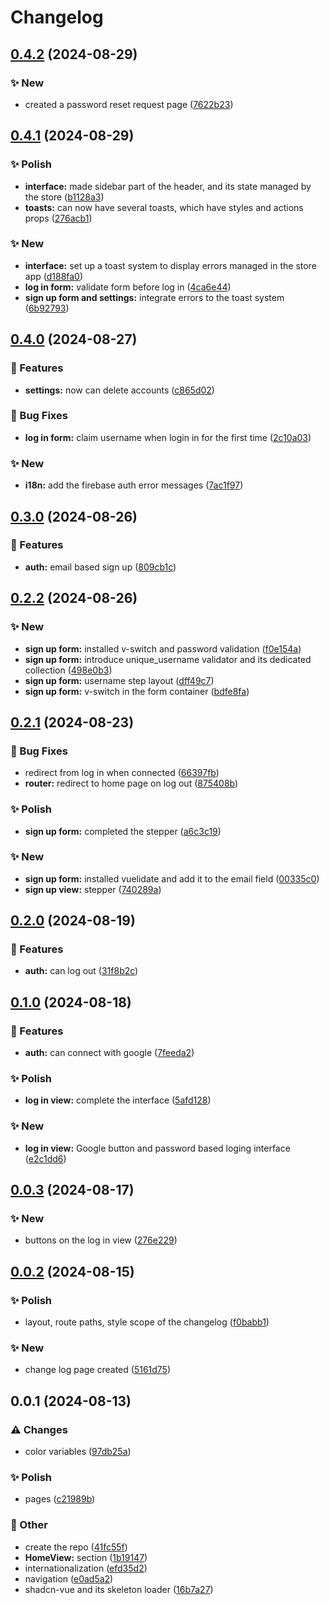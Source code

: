 # Changelog

## [0.4.2](https://github.com/Oktogazh/Corpora/compare/corpora-v0.4.1...corpora-v0.4.2) (2024-08-29)


### ✨  New

* created a password reset request page ([7622b23](https://github.com/Oktogazh/Corpora/commit/7622b2328b29f55af942ae70d7b3f4114962456f))

## [0.4.1](https://github.com/Oktogazh/Corpora/compare/corpora-v0.4.0...corpora-v0.4.1) (2024-08-29)


### ✨ Polish

* **interface:** made sidebar part of the header, and its state managed by the store ([b1128a3](https://github.com/Oktogazh/Corpora/commit/b1128a3d3cd1a174b303c13c521ad292ec45fc29))
* **toasts:** can now have several toasts, which have styles and actions props ([276acb1](https://github.com/Oktogazh/Corpora/commit/276acb1e149ef9a38623e6899bf3b57a80d7f00d))


### ✨  New

* **interface:** set up a toast system to display errors managed in the store app ([d188fa0](https://github.com/Oktogazh/Corpora/commit/d188fa0f6d2aa6a6e91af94767d97b8c7977e026))
* **log in form:** validate form before log in ([4ca6e44](https://github.com/Oktogazh/Corpora/commit/4ca6e44e7215df639e6c2888c41efc5a8aae91aa))
* **sign up form and settings:** integrate errors to the toast system ([6b92793](https://github.com/Oktogazh/Corpora/commit/6b9279348ac278efcd1d9fd378387ee265531b2f))

## [0.4.0](https://github.com/Oktogazh/Corpora/compare/corpora-v0.3.0...corpora-v0.4.0) (2024-08-27)


### 🚀 Features

* **settings:** now can delete accounts ([c865d02](https://github.com/Oktogazh/Corpora/commit/c865d028c78b9a936fa6641c42c7ae5c16dcafc1))


### 🐞 Bug Fixes

* **log in form:** claim username when login in for the first time ([2c10a03](https://github.com/Oktogazh/Corpora/commit/2c10a034df4ca8d58fdbfff22b02fbb873878709))


### ✨  New

* **i18n:** add the firebase auth error messages ([7ac1f97](https://github.com/Oktogazh/Corpora/commit/7ac1f9738994e9f2fd77d842cde8772b963db87c))

## [0.3.0](https://github.com/Oktogazh/Corpora/compare/corpora-v0.2.2...corpora-v0.3.0) (2024-08-26)


### 🚀 Features

* **auth:** email based sign up ([809cb1c](https://github.com/Oktogazh/Corpora/commit/809cb1ce3c796d694c4127fec41255d49c36d245))

## [0.2.2](https://github.com/Oktogazh/Corpora/compare/corpora-v0.2.1...corpora-v0.2.2) (2024-08-26)


### ✨  New

* **sign up form:** installed v-switch and password validation ([f0e154a](https://github.com/Oktogazh/Corpora/commit/f0e154aafca143d8b9af9eadc754613b0aee1aac))
* **sign up form:** introduce unique_username validator and its dedicated collection ([498e0b3](https://github.com/Oktogazh/Corpora/commit/498e0b3ec388ffe3ce94142ab7e8c27142b11ffb))
* **sign up form:** username step layout ([dff49c7](https://github.com/Oktogazh/Corpora/commit/dff49c7a191850140a119bca87e2587d80db79c1))
* **sign up form:** v-switch in the form container ([bdfe8fa](https://github.com/Oktogazh/Corpora/commit/bdfe8fa3fc4af20bf534a8e78371a28420df2c3a))

## [0.2.1](https://github.com/Oktogazh/Corpora/compare/corpora-v0.2.0...corpora-v0.2.1) (2024-08-23)


### 🐞 Bug Fixes

* redirect from log in when connected ([66397fb](https://github.com/Oktogazh/Corpora/commit/66397fbba524901ff3f16e31755b551e1354369b))
* **router:** redirect to home page on log out ([875408b](https://github.com/Oktogazh/Corpora/commit/875408bf44866c7f83439464cd75e3eb76db3cf3))


### ✨ Polish

* **sign up form:** completed the stepper ([a6c3c19](https://github.com/Oktogazh/Corpora/commit/a6c3c1938a6e00ce765d02a7a7c23d50e7324557))


### ✨  New

* **sign up form:** installed vuelidate and add it to the email field ([00335c0](https://github.com/Oktogazh/Corpora/commit/00335c0a0db53d4f9fd11fd6f27416d9a3483122))
* **sign up view:** stepper ([740289a](https://github.com/Oktogazh/Corpora/commit/740289a8063a867d1e380d8c6000f633a854e80d))

## [0.2.0](https://github.com/Oktogazh/Corpora/compare/corpora-v0.1.0...corpora-v0.2.0) (2024-08-19)


### 🚀 Features

* **auth:** can log out ([31f8b2c](https://github.com/Oktogazh/Corpora/commit/31f8b2c70f2328d5de6a03041a3eb4477363e606))

## [0.1.0](https://github.com/Oktogazh/Corpora/compare/corpora-v0.0.3...corpora-v0.1.0) (2024-08-18)


### 🚀 Features

* **auth:** can connect with google ([7feeda2](https://github.com/Oktogazh/Corpora/commit/7feeda2716483c5517356a35713dbef74d515d30))


### ✨ Polish

* **log in view:** complete the interface ([5afd128](https://github.com/Oktogazh/Corpora/commit/5afd128dd13f2d29ce590eb24d9a49e36463d7ab))


### ✨  New

* **log in view:** Google button and password based loging interface ([e2c1dd6](https://github.com/Oktogazh/Corpora/commit/e2c1dd68a5a7bb6b8ebad47fa85f1695e41b9dd1))

## [0.0.3](https://github.com/Oktogazh/Corpora/compare/corpora-v0.0.2...corpora-v0.0.3) (2024-08-17)


### ✨  New

* buttons on the log in view ([276e229](https://github.com/Oktogazh/Corpora/commit/276e2294c973dfaa4dbf33630a56d8726155a9aa))

## [0.0.2](https://github.com/Oktogazh/Corpora/compare/corpora-v0.0.1...corpora-v0.0.2) (2024-08-15)


### ✨ Polish

* layout, route paths, style scope of the changelog ([f0babb1](https://github.com/Oktogazh/Corpora/commit/f0babb1af15d0dec0fa93200cbb7521798d6e10b))


### ✨  New

* change log page created ([5161d75](https://github.com/Oktogazh/Corpora/commit/5161d75f04fd217f2f3610496c4587e0b1bd98f4))

## 0.0.1 (2024-08-13)


### ⚠️ Changes

* color variables ([97db25a](https://github.com/Oktogazh/Corpora/commit/97db25a4c5b5c0873218c1f735355432ac9dd2b1))


### ✨ Polish

* pages ([c21989b](https://github.com/Oktogazh/Corpora/commit/c21989b7b13423ba4636d2a6c038e722aa3227e9))


### 🧰 Other

* create the repo ([41fc55f](https://github.com/Oktogazh/Corpora/commit/41fc55fa6f5f0cb9e08e123da0bb4eb46904605c))
* **HomeView:** section ([1b19147](https://github.com/Oktogazh/Corpora/commit/1b1914701784cee32ca5b836e3587e9255967345))
* internationalization ([efd35d2](https://github.com/Oktogazh/Corpora/commit/efd35d2f86acb13846b03f15429a75a4505dca3b))
* navigation ([e0ad5a2](https://github.com/Oktogazh/Corpora/commit/e0ad5a29ddc952a02ff2289ecb873b099860e184))
* shadcn-vue and its skeleton loader ([16b7a27](https://github.com/Oktogazh/Corpora/commit/16b7a27982e5da5637d76b5dcf6864b4309ba494))
